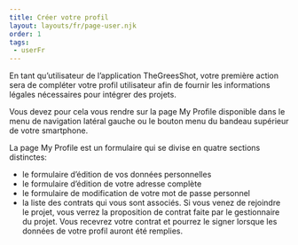 ```yaml
---
title: Créer votre profil
layout: layouts/fr/page-user.njk
order: 1
tags:
 - userFr
---
```

En tant qu’utilisateur de l’application TheGreesShot, votre première action sera de compléter votre profil utilisateur afin de fournir les informations légales nécessaires pour intégrer des projets.

Vous devez pour cela vous rendre sur la page My Profile disponible dans le menu de navigation latéral gauche ou le bouton menu du bandeau supérieur de votre smartphone.

La page My Profile est un formulaire qui se divise en quatre sections distinctes:

- le formulaire d’édition de vos données personnelles
- le formulaire d’édition de votre adresse complète
- le formulaire de modification de votre mot de passe personnel
- la liste des contrats qui vous sont associés. Si vous venez de rejoindre le projet, vous verrez la proposition de contrat faite par le gestionnaire du projet. Vous recevrez votre contrat et pourrez le signer lorsque les données de votre profil auront été remplies.
